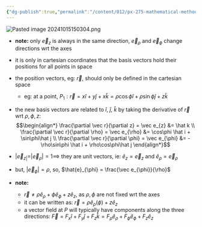 ```yaml
---
{"dg-publish":true,"permalink":"/content/012/px-275-mathematical-methods/term-1/b-coordinate-systems-and-integration/b1-coordinate-systems/px-275-b1b-cylindrical-polar-basis-vectors/","noteIcon":"1","created":"2025-08-27T13:14:16.033+01:00","updated":"2025-02-05T12:30:53.000+00:00"}
---
```


![Pasted image 20241015150304.png](/img/user/pics/Pasted%20image%2020241015150304.png)
- **note:** only $\vec e_{z}$ is always in the same direction, $\vec e_\rho$ and $\vec e_\phi$ change directions wrt the axes
- it is only in cartesian coordinates that the basis vectors hold their positions for all points in space
- the position vectors, eg: $\vec r$, should only be defined in the cartesian space
	- eg: at a point, $P_{1}: \vec r = x\hat{i} + y\hat{j} + x\hat{k} = \rho\cos\phi\hat{i} + \rho\sin\phi\hat{j} + z\hat{k}$
- the new basis vectors are related to $\hat i$, $\hat j$, $\hat k$ by taking the derivative of $\vec r$ wrt $\rho, \phi,z:$ 
$$\begin{align*}
	\frac{\partial \vec r}{\partial z} = \vec e_{z} &= \hat k \\
	\frac{\partial \vec r}{\partial \rho} = \vec e_{\rho} &= \cos\phi \hat i + \sin\phi\hat j \\
	\frac{\partial \vec r}{\partial \phi} = \vec e_{\phi} &= -\rho\sin\phi \hat i + \rho\cos\phi\hat j
\end{align*}$$
- $|\vec e_{z|}= |\vec e_\rho| =1\implies$ they are unit vectors, ie: $\hat e_{z}= \vec e_{z}$ and ${} \hat e_{\rho} = \vec e_{\rho} {}$
- but, $|\vec e_\phi|=\rho$, so, $\hat{e}_{\phi} = \frac{\vec e_{\phi}}{\rho}$

- **note:**
	- $\vec r \neq \rho \hat e_{\rho} + \phi \hat e_{\phi} + z \hat e_{z}$, as $\rho,\phi$ are not fixed wrt the axes
	- it can be written as: $\vec r = \rho \hat e_\rho(\phi) + z\hat e_{z}$
	- a vector field at $P$ will typically have components along the three directions: $\vec F = F_{x}\hat i + F_{y}\hat j + F_{z}\hat k = F_{\rho} \hat e_{\rho} + F_{\phi} \hat e_{\phi} + F_{z}\hat e_{z}$
